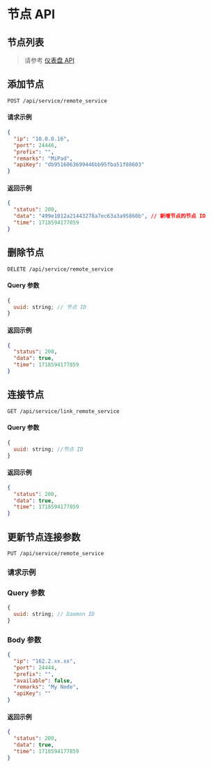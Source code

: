 # 节点 API

## 节点列表

> 请参考 [仪表盘 API](./api_dashboard.md#get-overview-info)

## 添加节点

```http
POST /api/service/remote_service
```

#### 请求示例

```json
{
  "ip": "10.0.0.16",
  "port": 24446,
  "prefix": "",
  "remarks": "MiPad",
  "apiKey": "db9516063699446bb95fba51f08603"
}
```

#### 返回示例

```json
{
  "status": 200,
  "data": "499e1012a21443278a7ec63a3a95860b", // 新增节点的节点 ID
  "time": 1718594177859
}
```

## 删除节点

```http
DELETE /api/service/remote_service
```

#### Query 参数

```js
{
  uuid: string; // 节点 ID
}
```

#### 返回示例

```json
{
  "status": 200,
  "data": true,
  "time": 1718594177859
}
```

## 连接节点

```http
GET /api/service/link_remote_service
```

#### Query 参数

```js
{
  uuid: string; //节点 ID
}
```

#### 返回示例

```json
{
  "status": 200,
  "data": true,
  "time": 1718594177859
}
```

## 更新节点连接参数

```http
PUT /api/service/remote_service
```

### 请求示例

### Query 参数

```js
{
  uuid: string; // Daemon ID
}
```

### Body 参数

```json
{
  "ip": "162.2.xx.xx",
  "port": 24444,
  "prefix": "",
  "available": false,
  "remarks": "My Node",
  "apiKey": ""
}
```

#### 返回示例

```json
{
  "status": 200,
  "data": true,
  "time": 1718594177859
}
```
